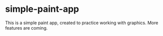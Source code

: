 # simple-paint-app
This is a simple paint app, created to practice working with graphics. More features are coming.

